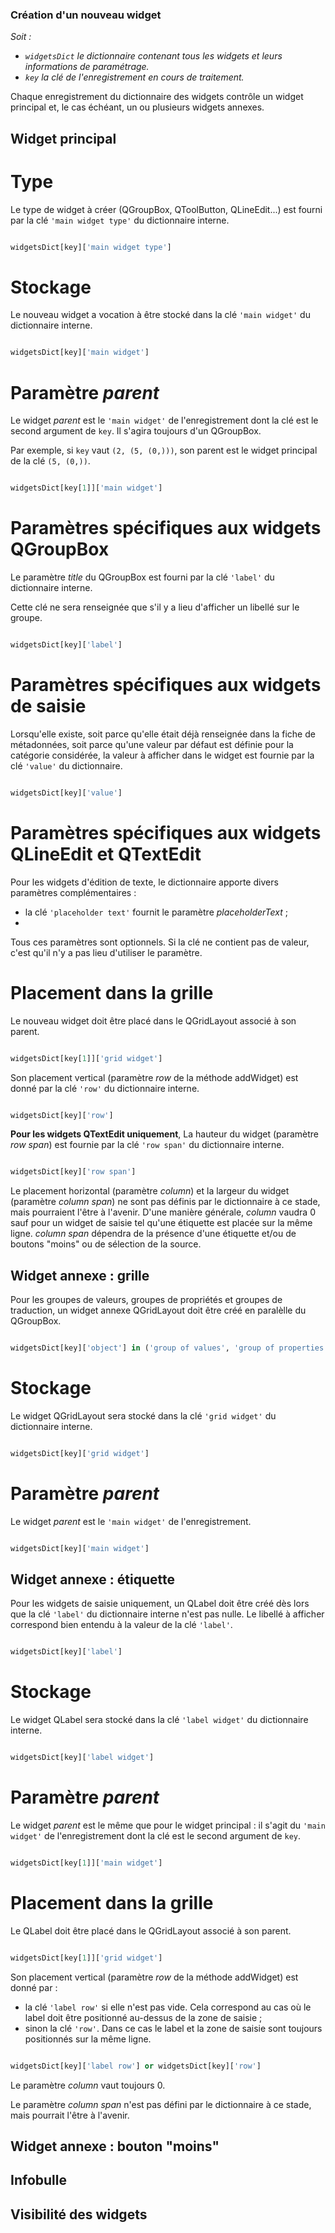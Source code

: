 ### Création d'un nouveau widget

*Soit :*
- *`widgetsDict` le dictionnaire contenant tous les widgets et leurs informations de paramétrage.*
- *`key` la clé de l'enregistrement en cours de traitement.*

Chaque enregistrement du dictionnaire des widgets contrôle un widget principal et, le cas échéant, un ou plusieurs widgets annexes.

 
## Widget principal

# Type

Le type de widget à créer (QGroupBox, QToolButton, QLineEdit...) est fourni par la clé `'main widget type'` du dictionnaire interne.

```python

widgetsDict[key]['main widget type']

```

# Stockage

Le nouveau widget a vocation à être stocké dans la clé `'main widget'` du dictionnaire interne.

```python

widgetsDict[key]['main widget']

```

# Paramètre *parent*

Le widget *parent* est le `'main widget'` de l'enregistrement dont la clé est le second argument de `key`. Il s'agira toujours d'un QGroupBox.

Par exemple, si `key` vaut `(2, (5, (0,)))`,  son parent est le widget principal de la clé `(5, (0,))`.

```python

widgetsDict[key[1]]['main widget']

```

# Paramètres spécifiques aux widgets QGroupBox

Le paramètre *title* du QGroupBox est fourni par la clé `'label'` du dictionnaire interne.

Cette clé ne sera renseignée que s'il y a lieu d'afficher un libellé sur le groupe.

```python

widgetsDict[key]['label']

```

# Paramètres spécifiques aux widgets de saisie

Lorsqu'elle existe, soit parce qu'elle était déjà renseignée dans la fiche de métadonnées, soit parce qu'une valeur par défaut est définie pour la catégorie considérée, la valeur à afficher dans le widget est fournie par la clé `'value'` du dictionnaire.

```python

widgetsDict[key]['value']

```

# Paramètres spécifiques aux widgets QLineEdit et QTextEdit

Pour les widgets d'édition de texte, le dictionnaire apporte divers paramètres complémentaires :

- la clé `'placeholder text'` fournit le paramètre *placeholderText* ;
- 

Tous ces paramètres sont optionnels. Si la clé ne contient pas de valeur, c'est qu'il n'y a pas lieu d'utiliser le paramètre.


# Placement dans la grille

Le nouveau widget doit être placé dans le QGridLayout associé à son parent.

```python

widgetsDict[key[1]]['grid widget']

```

Son placement vertical (paramètre *row* de la méthode addWidget) est donné par la clé `'row'` du dictionnaire interne.

```python

widgetsDict[key]['row']

```

**Pour les widgets QTextEdit uniquement**, La hauteur du widget (paramètre *row span*) est fournie par la clé `'row span'` du dictionnaire interne.

```python

widgetsDict[key]['row span']

```

Le placement horizontal (paramètre *column*) et la largeur du widget (paramètre *column span*) ne sont pas définis par le dictionnaire à ce stade, mais pourraient l'être à l'avenir. D'une manière générale, *column* vaudra 0 sauf pour un widget de saisie tel qu'une étiquette est placée sur la même ligne. *column span* dépendra de la présence d'une étiquette et/ou de boutons "moins" ou de sélection de la source.


## Widget annexe : grille

Pour les groupes de valeurs, groupes de propriétés et groupes de traduction, un widget annexe QGridLayout doit être créé en paralèlle du QGroupBox.

```python

widgetsDict[key]['object'] in ('group of values', 'group of properties', 'translation group')

```

# Stockage

Le widget QGridLayout sera stocké dans la clé `'grid widget'` du dictionnaire interne.

```python

widgetsDict[key]['grid widget']

```

# Paramètre *parent*

Le widget *parent* est le `'main widget'` de l'enregistrement.

```python

widgetsDict[key]['main widget']

```

## Widget annexe : étiquette

Pour les widgets de saisie uniquement, un QLabel doit être créé dès lors que la clé `'label'` du dictionnaire interne n'est pas nulle. Le libellé à afficher correspond bien entendu à la valeur de la clé `'label'`.

```python

widgetsDict[key]['label']

```

# Stockage

Le widget QLabel sera stocké dans la clé `'label widget'` du dictionnaire interne.

```python

widgetsDict[key]['label widget']

```

# Paramètre *parent*

Le widget *parent* est le même que pour le widget principal : il s'agit du `'main widget'` de l'enregistrement dont la clé est le second argument de `key`.


```python

widgetsDict[key[1]]['main widget']

```

# Placement dans la grille

Le QLabel doit être placé dans le QGridLayout associé à son parent.

```python

widgetsDict[key[1]]['grid widget']

```

Son placement vertical (paramètre *row* de la méthode addWidget) est donné par :
- la clé `'label row'` si elle n'est pas vide. Cela correspond au cas où le label doit être positionné au-dessus de la zone de saisie ;
- sinon la clé `'row'`. Dans ce cas le label et la zone de saisie sont toujours positionnés sur la même ligne.

```python

widgetsDict[key]['label row'] or widgetsDict[key]['row']

```

Le paramètre *column* vaut toujours 0.

Le paramètre *column span* n'est pas défini par le dictionnaire à ce stade, mais pourrait l'être à l'avenir.



## Widget annexe : bouton "moins"

## Infobulle

## Visibilité des widgets



